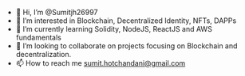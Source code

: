 - 👋 Hi, I’m @Sumitjh26997
- 👀 I’m interested in Blockchain, Decentralized Identity, NFTs, DAPPs
- 🌱 I’m currently learning Solidity, NodeJS, ReactJS and AWS fundamentals
- 💞️ I’m looking to collaborate on projects focusing on Blockchain and decentralization.
- 📫 How to reach me sumit.hotchandani@gmail.com

<!---
Sumitjh26997/Sumitjh26997 is a ✨ special ✨ repository because its `README.md` (this file) appears on your GitHub profile.
You can click the Preview link to take a look at your changes.
--->
